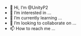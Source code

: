 - 👋 Hi, I’m @UnityP2
- 👀 I’m interested in ...
- 🌱 I’m currently learning ...
- 💞️ I’m looking to collaborate on ...
- 📫 How to reach me ...

<!---
Bot Repositorio
You can click the Preview link to take a look at your changes.
--->
